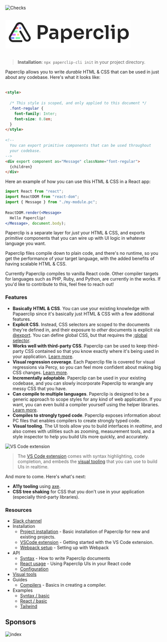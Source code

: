 ![Checks](https://github.com/paperclipui/paperclip/workflows/Checks/badge.svg?branch=master)

<br />

<div style="text-align: left; margin-bottom: 32px;">
  <img src="assets/logo-outline-5.png" width="400">
</div>

> **Installation**: `npx paperclip-cli init` in your project directory.

<!-- ✨ **Wanna kick the tires around a bit? Check out the [Playground](http://playground.paperclip.dev)!** ✨ -->


Paperclip allows you to write _durable_ HTML & CSS that can be used in just about any codebase. Here's what it looks like:

```html

<style>

  /* This style is scoped, and only applied to this document */
  .font-regular {
    font-family: Inter;
    font-size: 0.8em;
  }
</style>

<!--  
  You can export primitive components that can be used throughout
  your codebase.
-->
<div export component as="Message" className="font-regular">
  {children}
</div>
```

Here an example of how you can use this HTML & CSS in a React app:

```jsx
import React from "react";
import ReactDOM from "react-dom";
import { Message } from "./my-module.pc";

ReactDOM.render(<Message>
  Hello Paperclip!
</Message>, document.body);
```

Paperclip is a separate layer for _just_ your HTML & CSS, and exports _primitive_ components that you can wire up with UI logic in whatever language you want. 

Paperclip files compile down to plain code, and there's no runtime, so you get the performance of your target language, with the added benefits of having scalable HTML & CSS. 

Currently Paperclip compiles to vanilla React code. Other compiler targets for languages such as PHP, Ruby, and Python, are currently in the works. If you'd like to contribute to this, feel free to reach out!

### Features

- **Basically HTML & CSS**. You can use your existing knowledge with Papaerclip since it's basically just HTML & CSS with a few additional features.
- **Explicit CSS**. Instead, CSS selectors are scoped to the documents they're defined in, and their exposure to _other_ documents is explicit via [@export](https://paperclip.dev/docs/usage-syntax#export). You can define global CSS, but that requires the [:global selector](https://paperclip.dev/docs/usage-syntax#global).
- **Works well with third-party CSS**. Paperclip can be used to keep third-party CSS contained so that you know exactly where it's being used in your application. [Learn more](https://paperclip.dev/docs/guide-third-party-libraries/).
- **Visual regression coverage**. Each Paperclip file is covered for visual regressions via Percy, so you can feel more confident about making big CSS changes. [Learn more](https://paperclip.dev/docs/configure-percy/).
- **Incrementally adoptable**. Paperclip can be used in your existing codebase, and you can slowly incorporate Paperclip to wrangle any messy CSS that you have. 
- **Can compile to multiple languages**. Paperclip is designed to be a generic approach to scope styles for any kind of web application. If you want, you can even build a compiler yourself using the helper libraries. [Learn more](https://paperclip.dev/docs/guide-compilers/).
- **Compiles to strongly typed code**. Paperclip exposes information about PC files that enables compilers to create strongly typed code. 
- **Visual tooling**. The UI tools allow you to build interfaces in _realtime_, and also comes with utilities such as zooming, measurement tools, and a style inspector to help you build UIs more quickly, and accurately.

![VS Code extension](assets/design-system.gif)

> The [VS Code extension](https://marketplace.visualstudio.com/items?itemName=crcn.paperclip-vscode) comes with syntax highlighting, code completion, and embeds the [visual tooling](https://paperclip.dev/docs/visual-tooling) that you can use to build UIs in realtime.

And more to come. Here's what's next:

- **A11y tooling** using [axe](https://www.deque.com/axe/).
- **CSS tree shaking** for CSS that you don't use in your application (especially third-party libraries).

### Resources

- [Slack channel](https://join.slack.com/t/paperclipglobal/shared_invite/zt-o6bbeo6d-2zdyFdR5je8PjCp6buF_Gg)
- Installation
  - [Project installation](https://paperclip.dev/docs/installation) - Basic installation of Paperclip for new and existing projects.
  - [VSCode extension](https://paperclip.dev/docs/guide-vscode) - Getting started with the VS Code extension.
  - [Webpack setup](https://paperclip.dev/docs/getting-started-webpack) - Setting up with Webpack
- API
  - [Syntax](https://paperclip.dev/docs/usage-syntax) - How to write Paperclip documents
  - [React usage](https://paperclip.dev/docs/usage-react) - Using Paperclip UIs in your React code
  - [Configuration](https://paperclip.dev/docs/configure-paperclip)
- [Visual tools](https://paperclip.dev/docs/visual-tooling)
- Guides
  - [Compilers](https://paperclip.dev/docs/guide-compilers/) - Basics in creating a compiler.
- Examples
  - [Syntax / basic](./examples/syntax-basic)
  - [React / basic](./examples/React-basic)
  - [Tailwind](./examples/React-basic)



## Sponsors

![index](https://user-images.githubusercontent.com/757408/105444620-254d8d80-5ca9-11eb-97c8-9c0fd66408d4.png)


